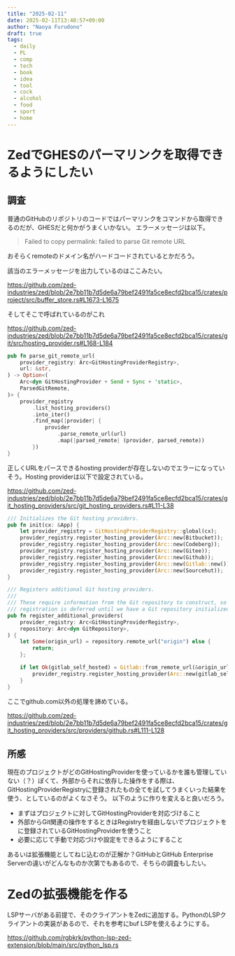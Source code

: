 ```yaml
---
title: "2025-02-11"
date: 2025-02-11T13:48:57+09:00
author: "Naoya Furudono"
draft: true
tags:
  - daily
  - PL
  - comp
  - tech
  - book
  - idea
  - tool
  - cock
  - alcohol
  - food
  - sport
  - home
---
```


# ZedでGHESのパーマリンクを取得できるようにしたい

## 調査

普通のGitHubのリポジトリのコードではパーマリンクをコマンドから取得できるのだが、GHESだと何かがうまくいかない。
エラーメッセージは以下。

> Failed to copy permalink: failed to parse Git remote URL

おそらくremoteのドメイン名がハードコードされているとかだろう。

該当のエラーメッセージを出力しているのはここみたい。

https://github.com/zed-industries/zed/blob/2e7bb11b7d5de6a79bef2491fa5ce8ecfd2bca15/crates/project/src/buffer_store.rs#L1673-L1675

そしてそこで呼ばれているのがこれ

https://github.com/zed-industries/zed/blob/2e7bb11b7d5de6a79bef2491fa5ce8ecfd2bca15/crates/git/src/hosting_provider.rs#L168-L184

```rust
pub fn parse_git_remote_url(
    provider_registry: Arc<GitHostingProviderRegistry>,
    url: &str,
) -> Option<(
    Arc<dyn GitHostingProvider + Send + Sync + 'static>,
    ParsedGitRemote,
)> {
    provider_registry
        .list_hosting_providers()
        .into_iter()
        .find_map(|provider| {
            provider
                .parse_remote_url(url)
                .map(|parsed_remote| (provider, parsed_remote))
        })
}
```

正しくURLをパースできるhosting providerが存在しないのでエラーになっていそう。Hosting providerは以下で設定されている。

https://github.com/zed-industries/zed/blob/2e7bb11b7d5de6a79bef2491fa5ce8ecfd2bca15/crates/git_hosting_providers/src/git_hosting_providers.rs#L11-L38

```rust
/// Initializes the Git hosting providers.
pub fn init(cx: &App) {
    let provider_registry = GitHostingProviderRegistry::global(cx);
    provider_registry.register_hosting_provider(Arc::new(Bitbucket));
    provider_registry.register_hosting_provider(Arc::new(Codeberg));
    provider_registry.register_hosting_provider(Arc::new(Gitee));
    provider_registry.register_hosting_provider(Arc::new(Github));
    provider_registry.register_hosting_provider(Arc::new(Gitlab::new()));
    provider_registry.register_hosting_provider(Arc::new(Sourcehut));
}

/// Registers additional Git hosting providers.
///
/// These require information from the Git repository to construct, so their
/// registration is deferred until we have a Git repository initialized.
pub fn register_additional_providers(
    provider_registry: Arc<GitHostingProviderRegistry>,
    repository: Arc<dyn GitRepository>,
) {
    let Some(origin_url) = repository.remote_url("origin") else {
        return;
    };

    if let Ok(gitlab_self_hosted) = Gitlab::from_remote_url(&origin_url) {
        provider_registry.register_hosting_provider(Arc::new(gitlab_self_hosted));
    }
}
```

ここでgithub.com以外の処理を諦めている。

https://github.com/zed-industries/zed/blob/2e7bb11b7d5de6a79bef2491fa5ce8ecfd2bca15/crates/git_hosting_providers/src/providers/github.rs#L111-L128

## 所感

現在のプロジェクトがどのGitHostingProviderを使っているかを誰も管理していない（？）ぽくて、外部からそれに依存した操作をする際は、GitHostingProviderRegistryに登録されたもの全てを試してうまくいった結果を使う、としているのがよくなさそう。
以下のように作りを変えると良いだろう。

- まずはプロジェクトに対してGitHostingProviderを対応づけること
- 外部からGit関連の操作をするときはRegistryを経由しないでプロジェクトをに登録されているGitHostingProviderを使うこと
- 必要に応じて手動で対応づけや設定をできるようにすること

あるいは拡張機能としてねじ込むのが正解か？GitHubとGitHub Enterprise Serverの違いがどんなものか次第でもあるので、そちらの調査もしたい。

# Zedの拡張機能を作る

LSPサーバがある前提で、そのクライアントをZedに追加する。PythonのLSPクライアントの実装があるので、それを参考にbuf LSPを使えるようにする。

https://github.com/rgbkrk/python-lsp-zed-extension/blob/main/src/python_lsp.rs
